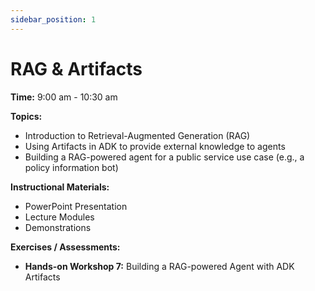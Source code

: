 ```yaml
---
sidebar_position: 1
---
```


# RAG & Artifacts

**Time:** 9:00 am - 10:30 am

**Topics:**

*   Introduction to Retrieval-Augmented Generation (RAG)
*   Using Artifacts in ADK to provide external knowledge to agents
*   Building a RAG-powered agent for a public service use case (e.g., a policy information bot)

**Instructional Materials:**

*   PowerPoint Presentation
*   Lecture Modules
*   Demonstrations

**Exercises / Assessments:**

*   **Hands-on Workshop 7:** Building a RAG-powered Agent with ADK Artifacts
